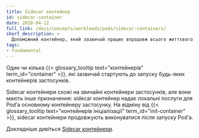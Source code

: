 ```yaml
---
title: Sidecar контейнер
id: sidecar-container
date: 2018-04-12
full_link: /docs/concepts/workloads/pods/sidecar-containers/
short_description: >
  Допоміжний контейнер, який зазвичай працює впродовж всього життєвого циклу Podʼа.
tags:
- fundamental
---
```


Один чи кілька {{< glossary_tooltip text="контейнерів" term_id="container" >}}, які зазвичай стартують до запуску будь-яких контейнерів застосунків.

<!--more-->

Sidecar контейнери схожі на звичайні контейнери застосунків, але вони мають інше призначення: sidecar контейнер надає локальні послуги для Podʼа основному контейнеру застосунку. На відміну від {{< glossary_tooltip text="контейнерів ініціалізації" term_id="init-container" >}}, sidecar контейнери продовжують виконуватися після запуску Podʼа.

Докладніше дивіться [Sidecar контейнери](/uk/docs/concepts/workloads/pods/sidecar-containers/).
